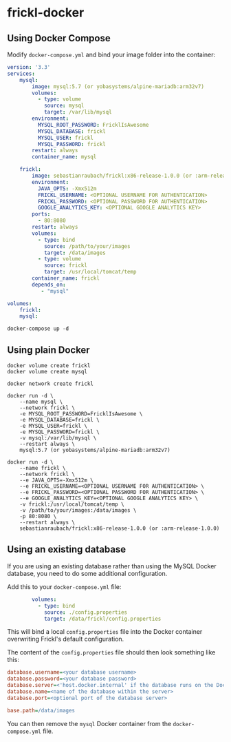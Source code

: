 # frickl-docker

## Using Docker Compose
Modify `docker-compose.yml` and bind your image folder into the container:

```yml
version: '3.3'
services:
    mysql:
        image: mysql:5.7 (or yobasystems/alpine-mariadb:arm32v7)
        volumes:
          - type: volume
            source: mysql
            target: /var/lib/mysql
        environment:
          MYSQL_ROOT_PASSWORD: FricklIsAwesome
          MYSQL_DATABASE: frickl
          MYSQL_USER: frickl
          MYSQL_PASSWORD: frickl
        restart: always
        container_name: mysql

    frickl:
        image: sebastianraubach/frickl:x86-release-1.0.0 (or :arm-release-1.0.0)
        environment:
          JAVA_OPTS: -Xmx512m
          FRICKL_USERNAME: <OPTIONAL USERNAME FOR AUTHENTICATION>
          FRICKL_PASSWORD: <OPTIONAL PASSWORD FOR AUTHENTICATION>
          GOOGLE_ANALYTICS_KEY: <OPTIONAL GOOGLE ANALYTICS KEY>
        ports:
          - 80:8080
        restart: always
        volumes:
          - type: bind
            source: /path/to/your/images
            target: /data/images
          - type: volume
            source: frickl
            target: /usr/local/tomcat/temp
        container_name: frickl
        depends_on:
           - "mysql"

volumes:
    frickl:
    mysql:

```

```
docker-compose up -d
```

## Using plain Docker
```
docker volume create frickl
docker volume create mysql

docker network create frickl

docker run -d \
    --name mysql \
    --network frickl \
    -e MYSQL_ROOT_PASSWORD=FricklIsAwesome \
    -e MYSQL_DATABASE=frickl \
    -e MYSQL_USER=frickl \
    -e MYSQL_PASSWORD=frickl \
    -v mysql:/var/lib/mysql \
    --restart always \
    mysql:5.7 (or yobasystems/alpine-mariadb:arm32v7)

docker run -d \
    --name frickl \
    --network frickl \
    --e JAVA_OPTS=-Xmx512m \
    --e FRICKL_USERNAME=<OPTIONAL USERNAME FOR AUTHENTICATION> \
    --e FRICKL_PASSWORD=<OPTIONAL PASSWORD FOR AUTHENTICATION> \
    --e GOOGLE_ANALYTICS_KEY=<OPTIONAL GOOGLE ANALYTICS KEY> \
    -v frickl:/usr/local/tomcat/temp \
    -v /path/to/your/images:/data/images \
    -p 80:8080 \
    --restart always \
    sebastianraubach/frickl:x86-release-1.0.0 (or :arm-release-1.0.0)
```

## Using an existing database

If you are using an existing database rather than using the MySQL Docker database, you need to do some additional configuration.

Add this to your `docker-compose.yml` file:

```yml
        volumes:
          - type: bind
            source: ./config.properties
            target: /data/frickl/config.properties
```

This will bind a local `config.properties` file into the Docker container overwriting Frickl's default configuration.

The content of the `config.properties` file should then look something like this:

```ini
database.username=<your database username>
database.password=<your database password>
database.server=<'host.docker.internal' if the database runs on the Docker host or the IP of the database server>
database.name=<name of the database within the server>
database.port=<optional port of the database server>

base.path=/data/images
```

You can then remove the `mysql` Docker container from the `docker-compose.yml` file.